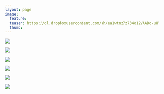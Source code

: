 ```yaml
---
layout: page
image:
  feature:
  teaser: https://dl.dropboxusercontent.com/sh/ea1wtnz7z734o12/AADo-uHYj0FRjNlHgydqH1mea/luontokuvat/syksy/DSC48854-245px.jpg
  thumb:
---
```


[![](https://dl.dropboxusercontent.com/sh/ea1wtnz7z734o12/AADGRJNTKoNKPXHV6ip1IjNNa/luontokuvat/syksy/DSC48854-800px.jpg)](https://dl.dropboxusercontent.com/sh/ea1wtnz7z734o12/AAAjcgk0ZTyDpS-S9TXLornIa/luontokuvat/syksy/DSC48854.jpg)

[![](https://dl.dropboxusercontent.com/sh/ea1wtnz7z734o12/AAD4SDrIfZDe0yYfizKmy_XTa/luontokuvat/syksy/DSC48863-800px.jpg)](https://dl.dropboxusercontent.com/sh/ea1wtnz7z734o12/AAA5g6pqGHn5AZJc8NSN_fvKa/luontokuvat/syksy/DSC48863.jpg)

[![](https://dl.dropboxusercontent.com/sh/ea1wtnz7z734o12/AACwZbtRb2m1uYaeP1rhtgnTa/luontokuvat/syksy/DSC48868-800px.jpg)](https://dl.dropboxusercontent.com/sh/ea1wtnz7z734o12/AADocU83_ATXaOd6U-5j1zu7a/luontokuvat/syksy/DSC48868.jpg)

[![](https://dl.dropboxusercontent.com/sh/ea1wtnz7z734o12/AABysqPt5yHEotzZjGR90g8ha/luontokuvat/syksy/DSC48875-800px.jpg)](https://dl.dropboxusercontent.com/sh/ea1wtnz7z734o12/AAAnvOp_z-J8eHLi0xsabWBea/luontokuvat/syksy/DSC48875.jpg)

[![](https://dl.dropboxusercontent.com/sh/ea1wtnz7z734o12/AAC8_v6YAKSg7lsJUOgocxkva/luontokuvat/syksy/DSC49700-800px.jpg)](https://dl.dropboxusercontent.com/sh/ea1wtnz7z734o12/AAAbIAta7y8IoWo6HBMZ_gAVa/luontokuvat/syksy/DSC49700.jpg)

[![](https://dl.dropboxusercontent.com/sh/ea1wtnz7z734o12/AADEGPtsEiPJaU7AbB_j3aOAa/luontokuvat/syksy/DSC49702-800px.jpg)](https://dl.dropboxusercontent.com/sh/ea1wtnz7z734o12/AAB2u1Vykstp_rvwCxYnSpHDa/luontokuvat/syksy/DSC49702.jpg)
